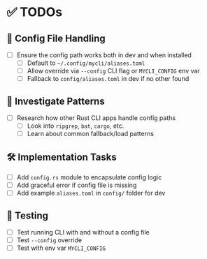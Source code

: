 # ✅ TODOs

## 🧩 Config File Handling

- [ ] Ensure the config path works both in dev and when installed
  - [ ] Default to `~/.config/mycli/aliases.toml`
  - [ ] Allow override via `--config` CLI flag or `MYCLI_CONFIG` env var
  - [ ] Fallback to `config/aliases.toml` in dev if no other found

## 🤔 Investigate Patterns

- [ ] Research how other Rust CLI apps handle config paths
  - [ ] Look into `ripgrep`, `bat`, `cargo`, etc.
  - [ ] Learn about common fallback/load patterns

## 🛠 Implementation Tasks

- [ ] Add `config.rs` module to encapsulate config logic
- [ ] Add graceful error if config file is missing
- [ ] Add example `aliases.toml` in `config/` folder for dev

## 🧪 Testing

- [ ] Test running CLI with and without a config file
- [ ] Test `--config` override
- [ ] Test with env var `MYCLI_CONFIG`
